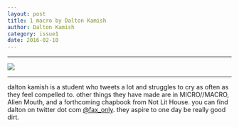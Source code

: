 ```yaml
---
layout: post
title: 1 macro by Dalton Kamish
author: Dalton Kamish
category: issue1
date: 2016-02-10
---
```


___

![](http://inferiorplanets.com/images/literally_fine.png)

___

dalton kamish is a student who tweets a lot and struggles to cry as often as they feel compelled to. other things they have made are in MICRO//MACRO, Alien Mouth, and a forthcoming chapbook from Not Lit House. you can find dalton on twitter dot com [@fax_only](https://twitter.com/fax_only). they aspire to one day be really good dirt.
